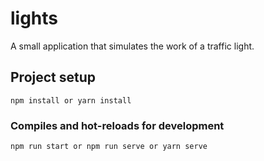 # lights
A small application that simulates the work of a traffic light.

## Project setup
```
npm install or yarn install
```

### Compiles and hot-reloads for development
```
npm run start or npm run serve or yarn serve
```
